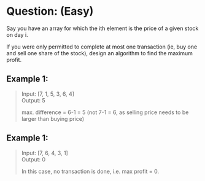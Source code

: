 # Question: (Easy)

Say you have an array for which the ith element is the price of a given stock on day i.

If you were only permitted to complete at most one transaction (ie, buy one and sell one share of the stock), design an algorithm to find the maximum profit.

## Example 1:

>Input: [7, 1, 5, 3, 6, 4] <br>
>Output: 5				<br>
>
>max. difference = 6-1 = 5 (not 7-1 = 6, as selling price needs to be larger than buying price)

## Example 1:

>Input: [7, 6, 4, 3, 1] <br>
>Output: 0				<br>
>
>In this case, no transaction is done, i.e. max profit = 0.
